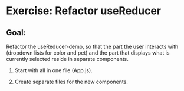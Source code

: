 # Exercise: Refactor useReducer

## Goal:
Refactor the useReducer-demo, so that the part the user interacts with (dropdown lists for color and pet) and the part that displays what is currently selected reside in separate components.

1. Start with all in one file (App.js).

2. Create separate files for the new components.
